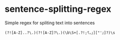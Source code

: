 # sentence-splitting-regex
Simple regex for spliting text into sentences

`(?![A-Z]..?\.)(?![A-Z]?\.)(\b\S+[.?!;؟。」]["'』]?)\s`
